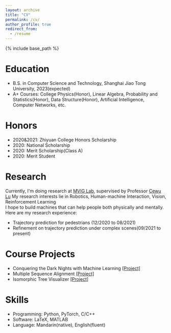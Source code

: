 ```yaml
---
layout: archive
title: "CV"
permalink: /cv/
author_profile: true
redirect_from:
  - /resume
---
```


{% include base_path %}

Education
======
* B.S. in Computer Science and Technology, Shanghai Jiao Tong University, 2023(expected)
* A+ Courses: College Physics(Honor), Linear Algebra, Probability and Statistics(Honor), Data Structure(Honor), Artificial Intelligence, Computer Networks, etc.
  


Honors
======
* 2020&2021: Zhiyuan College Honors Scholarship
* 2020: National Scholarship
* 2020: Merit Scholarship(Class A)
* 2020: Merit Student


Research
======
Currently, I'm doing research at [MVIG Lab](https://mvig.sjtu.edu.cn/research/index.html), supervised by Professor [Cewu Lu](https://mvig.sjtu.edu.cn)
My research interests lie in Robotics, Human-machine Interaction, Vision, Reinforcement Learning  
I hope to build machines that can help people both physically and mentally.  
Here are my research experience:  

* Trajectory prediction for pedestrians (12/2020 to 08/2021)
* Refinement on trajectory prediction under complex scenes(09/2021 to present)

Course Projects
======
* Conquering the Dark Nights with Machine Learning [[Project]]()
* Multiple Sequence Alignment [[Project]](https://github.com/Epicato/MSA)
* Isomorphic Tree Visualizer [[Project]](https://github.com/Epicato/Isomorphic-Tree-Visualizer)

Skills
======
* Programming: Python, PyTorch, C/C++
* Software: LaTeX, MATLAB
* Language: Mandarin(native), English(fluent)

<div style='display: none'>

Publications
======
  <ul>{% for post in site.publications %}
    {% include archive-single-cv.html %}
  {% endfor %}</ul>

Talks
======
  <ul>{% for post in site.talks %}
    {% include archive-single-talk-cv.html %}
  {% endfor %}</ul>

Teaching
======
  <ul>{% for post in site.teaching %}
    {% include archive-single-cv.html %}
  {% endfor %}</ul>

Service and leadership
======
* Currently signed in to 43 different slack teams

</div>